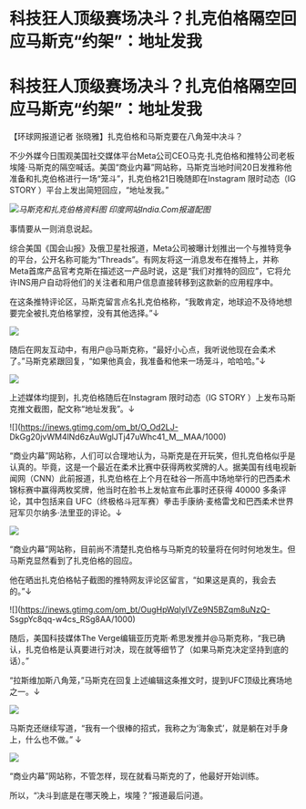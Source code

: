 # 科技狂人顶级赛场决斗？扎克伯格隔空回应马斯克“约架”：地址发我

# 科技狂人顶级赛场决斗？扎克伯格隔空回应马斯克“约架”：地址发我

【环球网报道记者 张晓雅】扎克伯格和马斯克要在八角笼中决斗？

不少外媒今日围观美国社交媒体平台Meta公司CEO马克·扎克伯格和推特公司老板埃隆·马斯克的隔空喊话。美国“商业内幕”网站称，马斯克当地时间20日发推称他准备和扎克伯格进行一场“笼斗”，扎克伯格21日晚随即在Instagram
限时动态（IG STORY ）平台上发出简短回应，“地址发我。”

![](https://inews.gtimg.com/om_bt/OiHb1qUH4Whsz8qLjM8yJFPgES1zLc2p4uKHLPFGH0FTAAA/1000)_马斯克和扎克伯格资料图
印度网站India.Com报道配图_

事情要从一则消息说起。

综合美国《国会山报》及俄卫星社报道，Meta公司被曝计划推出一个与推特竞争的平台，公开名称可能为“Threads”。有网友将这一消息发布在推特上，并称Meta首席产品官考克斯在描述这一产品时说，这是“我们对推特的回应”，它将允许INS用户自动将他们的关注者和用户信息直接转移到这款新的应用程序中。

在这条推特评论区，马斯克留言点名扎克伯格称，“我敢肯定，地球迫不及待地想要完全被扎克伯格掌控，没有其他选择。”↓

![](https://inews.gtimg.com/om_bt/ORCAxAdaXN5_ZmhBU0HYp7Ij1qlM9ZPFLpjWc5cn62q-EAA/1000)

随后在网友互动中，有用户@马斯克称，“最好小心点，我听说他现在会柔术了。”马斯克紧跟回复，“如果他真会，我准备和他来一场笼斗，哈哈哈。”↓

![](https://inews.gtimg.com/om_bt/O0j5X0bekbLxYQ8I3WJlVczqCP8-ndPC768dDnEcM4iFcAA/1000)

上述媒体均提到，扎克伯格随后在Instagram 限时动态（IG STORY ）上发布马斯克推文截图，配文称“地址发我”。↓

![](https://inews.gtimg.com/om_bt/O_Od2LJ-
DkGg20jvWM4lNd6zAuWglJTj47uWhc41_M__MAA/1000)

“商业内幕”网站称，人们可以合理地认为，马斯克是在开玩笑，但扎克伯格似乎是认真的。毕竟，这是一个最近在柔术比赛中获得两枚奖牌的人。据美国有线电视新闻网（CNN）此前报道，扎克伯格在上个月在硅谷一所高中场地举行的巴西柔术锦标赛中赢得两枚奖牌，他当时在脸书上发帖宣布此事时还获得
40000 多条评论，其中包括来自 UFC（终极格斗冠军赛）拳击手康纳·麦格雷戈和巴西柔术世界冠军贝尔纳多·法里亚的评论。↓

![](https://inews.gtimg.com/om_bt/OGoLxkkTtcFpO7n454mjhJax4gG_Y0H9Hmiy1jjfz3f5gAA/1000)

“商业内幕”网站称，目前尚不清楚扎克伯格与马斯克的较量将在何时何地发生。但马斯克显然看到了扎克伯格的回应。

他在晒出扎克伯格帖子截图的推特网友评论区留言，“如果这是真的，我会去的。”↓

![](https://inews.gtimg.com/om_bt/OugHpWqlylVZe9N5BZqm8uNzQ-
SsgpYc8qq-w4cs_RSg8AA/1000)

随后，美国科技媒体The
Verge编辑亚历克斯·希思发推并@马斯克称，“我已确认，扎克伯格是认真要进行对决，现在就等细节了（如果马斯克决定坚持到底的话）。”

“拉斯维加斯八角笼，”马斯克在回复上述编辑这条推文时，提到UFC顶级比赛场地之一。↓

![](https://inews.gtimg.com/om_bt/OvKkL5BEMYsgIhkdL6Sm8IPausQ4VhhhZ1HoBXR0ei5ooAA/1000)

马斯克还继续写道，“我有一个很棒的招式，我称之为‘海象式’，就是躺在对手身上，什么也不做。” ↓

![](https://inews.gtimg.com/om_bt/Oujil6jjewx0EDXRZr23TP76bw_oV4LElqxQOAj4XZahEAA/1000)

“商业内幕”网站称，不管怎样，现在就看马斯克的了，他最好开始训练。

所以，“决斗到底是在哪天晚上，埃隆？”报道最后问道。

